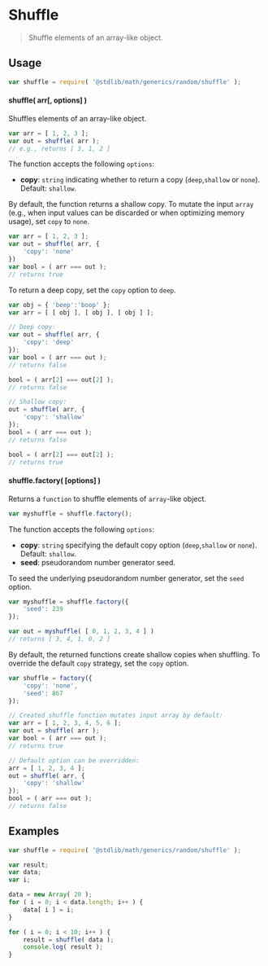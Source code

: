# Shuffle

> Shuffle elements of an array-like object.


<!-- <intro> -->

<!-- </intro> -->


<!-- <usage> -->

## Usage

``` javascript
var shuffle = require( '@stdlib/math/generics/random/shuffle' );
```

#### shuffle( arr\[, options\] )

Shuffles elements of an array-like object.

``` javascript
var arr = [ 1, 2, 3 ];
var out = shuffle( arr );
// e.g., returns [ 3, 1, 2 ]
```

The function accepts the following `options`:

* __copy__: `string` indicating whether to return a copy (`deep`,`shallow` or `none`). Default: `shallow`.

By default, the function returns a shallow copy. To mutate the input `array` (e.g., when input values can be discarded or when optimizing memory usage), set `copy` to `none`.

``` javascript
var arr = [ 1, 2, 3 ];
var out = shuffle( arr, {
    'copy': 'none'
})
var bool = ( arr === out );
// returns true
```

To return a deep copy, set the `copy` option to `deep`.

``` javascript
var obj = { 'beep':'boop' };
var arr = [ [ obj ], [ obj ], [ obj ] ];

// Deep copy:
var out = shuffle( arr, {
    'copy': 'deep'
});
var bool = ( arr === out );
// returns false

bool = ( arr[2] === out[2] );
// returns false

// Shallow copy:
out = shuffle( arr, {
    'copy': 'shallow'
});
bool = ( arr === out );
// returns false

bool = ( arr[2] === out[2] );
// returns true
```

#### shuffle.factory( \[options\] )

Returns a `function` to shuffle elements of `array`-like object.

``` javascript
var myshuffle = shuffle.factory();
```

The function accepts the following `options`:

* __copy__: `string` specifying the default copy option (`deep`,`shallow` or `none`). Default: `shallow`.
* __seed__: pseudorandom number generator seed.

To seed the underlying pseudorandom number generator, set the `seed` option.

``` javascript
var myshuffle = shuffle.factory({
    'seed': 239
});

var out = myshuffle( [ 0, 1, 2, 3, 4 ] )
// returns [ 3, 4, 1, 0, 2 ]
```

By default, the returned functions create shallow copies when shuffling. To override the default `copy` strategy, set the `copy` option.

``` javascript
var shuffle = factory({
    'copy': 'none',
    'seed': 867
});

// Created shuffle function mutates input array by default:
var arr = [ 1, 2, 3, 4, 5, 6 ];
var out = shuffle( arr );
var bool = ( arr === out );
// returns true

// Default option can be overridden:
arr = [ 1, 2, 3, 4 ];
out = shuffle( arr, {
    'copy': 'shallow'
});
bool = ( arr === out );
// returns false
```

<!-- </usage> -->


<!-- <examples> -->

## Examples

``` javascript
var shuffle = require( '@stdlib/math/generics/random/shuffle' );

var result;
var data;
var i;

data = new Array( 20 );
for ( i = 0; i < data.length; i++ ) {
    data[ i ] = i;
}

for ( i = 0; i < 10; i++ ) {
    result = shuffle( data );
    console.log( result );
}
```

<!-- </examples> -->


<!-- <links> -->

<!-- </links> -->
